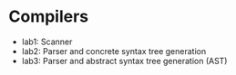 # Compilers

- lab1: Scanner
- lab2: Parser and concrete syntax tree generation
- lab3: Parser and abstract syntax tree generation (AST)
